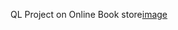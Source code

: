 QL 
Project on
Online Book store[image](https://github.com/user-attachments/assets/30ddf4bb-8cd7-4583-94bf-89b38861fb3a)
